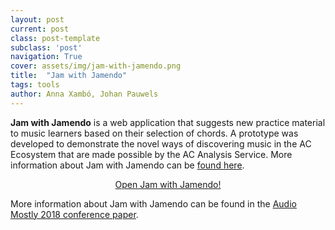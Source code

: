 ```yaml
---
layout: post
current: post
class: post-template
subclass: 'post'
navigation: True
cover: assets/img/jam-with-jamendo.png
title:  "Jam with Jamendo"
tags: tools
author: Anna Xambó, Johan Pauwels
---
```


**Jam with Jamendo** is a web application that suggests new practice material to music learners based on their selection of chords. A prototype was developed to demonstrate the novel ways of discovering music in the AC Ecosystem that are made possible by the AC Analysis Service. More information about Jam with Jamendo can be [found here](https://www.audiocommons.org/jam/).

<p style="text-align: center;"> 
<a href="http://www.audiocommons.org/jam/qbc-viz.html" target="_blank">Open Jam with Jamendo!</a> 
</p>

More information about Jam with Jamendo can be found in the [Audio Mostly 2018 conference paper](https://www.researchgate.net/publication/327607463_Jam_with_Jamendo_Querying_a_Large_Music_Collection_by_Chords_from_a_Learner's_Perspective).
